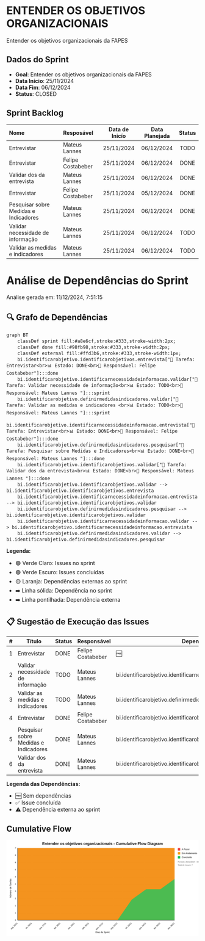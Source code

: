 # ENTENDER OS OBJETIVOS ORGANIZACIONAIS

Entender os objetivos organizacionais da FAPES

## Dados do Sprint
* **Goal**:  Entender os objetivos organizacionais da FAPES
* **Data Início**: 25/11/2024
* **Data Fim**: 06/12/2024
* **Status**: CLOSED
## Sprint Backlog

|Nome |Resposável |Data de Inicío | Data Planejada | Status|
|:----|:--------  |:-------:       | :----------:  | :---: |
|Entrevistar|Mateus Lannes |25/11/2024|06/12/2024|TODO|
|Entrevistar|Felipe Costabeber|25/11/2024|06/12/2024|DONE|
|Validar dos da entrevista|Mateus Lannes |25/11/2024|06/12/2024|DONE|
|Entrevistar|Felipe Costabeber|25/11/2024|05/12/2024|DONE|
|Pesquisar sobre Medidas e Indicadores|Mateus Lannes |25/11/2024|06/12/2024|DONE|
|Validar necessidade de informação|Mateus Lannes |25/11/2024|06/12/2024|TODO|
|Validar as medidas e indicadores |Mateus Lannes |25/11/2024|06/12/2024|TODO|
      
# Análise de Dependências do Sprint

Análise gerada em: 11/12/2024, 7:51:15

## 🔍 Grafo de Dependências

```mermaid
graph BT
    classDef sprint fill:#a8e6cf,stroke:#333,stroke-width:2px;
    classDef done fill:#98fb98,stroke:#333,stroke-width:2px;
    classDef external fill:#ffd3b6,stroke:#333,stroke-width:1px;
    bi.identificarobjetivo.identificarobjetivos.entrevista["📝 Tarefa: Entrevistar<br>📊 Estado: DONE<br>👤 Responsável: Felipe Costabeber"]:::done
    bi.identificarobjetivo.identificarnecessidadeinformacao.validar["📝 Tarefa: Validar necessidade de informação<br>📊 Estado: TODO<br>👤 Responsável: Mateus Lannes "]:::sprint
    bi.identificarobjetivo.definirmedidasindicadores.validar["📝 Tarefa: Validar as medidas e indicadores <br>📊 Estado: TODO<br>👤 Responsável: Mateus Lannes "]:::sprint
    bi.identificarobjetivo.identificarnecessidadeinformacao.entrevista["📝 Tarefa: Entrevistar<br>📊 Estado: DONE<br>👤 Responsável: Felipe Costabeber"]:::done
    bi.identificarobjetivo.definirmedidasindicadores.pesquisar["📝 Tarefa: Pesquisar sobre Medidas e Indicadores<br>📊 Estado: DONE<br>👤 Responsável: Mateus Lannes "]:::done
    bi.identificarobjetivo.identificarobjetivos.validar["📝 Tarefa: Validar dos da entrevista<br>📊 Estado: DONE<br>👤 Responsável: Mateus Lannes "]:::done
    bi.identificarobjetivo.identificarobjetivos.validar --> bi.identificarobjetivo.identificarobjetivos.entrevista
    bi.identificarobjetivo.identificarnecessidadeinformacao.entrevista --> bi.identificarobjetivo.identificarobjetivos.validar
    bi.identificarobjetivo.definirmedidasindicadores.pesquisar --> bi.identificarobjetivo.identificarobjetivos.validar
    bi.identificarobjetivo.identificarnecessidadeinformacao.validar --> bi.identificarobjetivo.identificarnecessidadeinformacao.entrevista
    bi.identificarobjetivo.definirmedidasindicadores.validar --> bi.identificarobjetivo.definirmedidasindicadores.pesquisar
```

**Legenda:**
- 🟢 Verde Claro: Issues no sprint
- 🟢 Verde Escuro: Issues concluídas
- 🟡 Laranja: Dependências externas ao sprint
- ➡️ Linha sólida: Dependência no sprint
- ➡️ Linha pontilhada: Dependência externa

## 📋 Sugestão de Execução das Issues

| # | Título | Status | Responsável | Dependências |
|---|--------|--------|-------------|---------------|
| 1 | Entrevistar | DONE | Felipe Costabeber | 🆓 |
| 2 | Validar necessidade de informação | TODO | Mateus Lannes  | bi.identificarobjetivo.identificarnecessidadeinformacao.entrevista✅ |
| 3 | Validar as medidas e indicadores  | TODO | Mateus Lannes  | bi.identificarobjetivo.definirmedidasindicadores.pesquisar✅ |
| 4 | Entrevistar | DONE | Felipe Costabeber | bi.identificarobjetivo.identificarobjetivos.validar✅ |
| 5 | Pesquisar sobre Medidas e Indicadores | DONE | Mateus Lannes  | bi.identificarobjetivo.identificarobjetivos.validar✅ |
| 6 | Validar dos da entrevista | DONE | Mateus Lannes  | bi.identificarobjetivo.identificarobjetivos.entrevista✅ |

**Legenda das Dependências:**
- 🆓 Sem dependências
- ✅ Issue concluída
- ⚠️ Dependência externa ao sprint

        
       
## Cumulative Flow
![ Cumulative Flow](./charts/cfd-sprin1.svg)
        

        